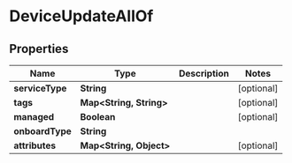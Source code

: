 

# DeviceUpdateAllOf


## Properties

Name | Type | Description | Notes
------------ | ------------- | ------------- | -------------
**serviceType** | **String** |  |  [optional]
**tags** | **Map&lt;String, String&gt;** |  |  [optional]
**managed** | **Boolean** |  |  [optional]
**onboardType** | **String** |  | 
**attributes** | **Map&lt;String, Object&gt;** |  |  [optional]



